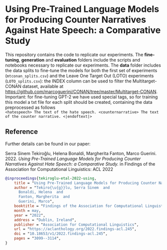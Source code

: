 # Using Pre-Trained Language Models for Producing Counter Narratives Against Hate Speech: a Comparative Study
This repository contains the code to replicate our experiments. The **fine-tuning**, **generation** and **evaluation** folders include the scripts and notebooks necessary to replicate our experiments. The **data** folder includes the data splits to fine-tune the models for both the first set of experiments (`mtconan_splits.csv`) and the Leave One Target Out (LOTO) experiments (`LOTO_splits.csv`): the INDEX column can be used to filter the Multitarget-CONAN dataset, available at https://github.com/marcoguerini/CONAN/tree/master/Multitarget-CONAN.  
Important: for fine-tuning GPT-2 we have used special tags, so for training this model a txt file for each split should be created, containing the data preprocessed as follows  
`<hatespeech> The text of the hate speech. <counternarrative> The text of the counter narrative. <|endoftext|>`

## Reference
Further details can be found in our paper: 

Serra Sinem Tekiroğlu, Helena Bonaldi, Margherita Fanton, Marco Guerini. 2022. <em>Using Pre-Trained Language Models for Producing Counter Narratives Against Hate Speech: a Comparative Study.</em> in Findings of the Association for Computational Linguistics: ACL 2022

```bibtex
@inproceedings{tekiroglu-etal-2022-using,
    title = "Using Pre-Trained Language Models for Producing Counter Narratives Against Hate Speech: a Comparative Study",
    author = "Tekiro{\u{g}}lu, Serra Sinem  and
      Bonaldi, Helena  and
      Fanton, Margherita  and
      Guerini, Marco",
    booktitle = "Findings of the Association for Computational Linguistics: ACL 2022",
    month = may,
    year = "2022",
    address = "Dublin, Ireland",
    publisher = "Association for Computational Linguistics",
    url = "https://aclanthology.org/2022.findings-acl.245",
    doi = "10.18653/v1/2022.findings-acl.245",
    pages = "3099--3114",
}

```
